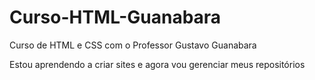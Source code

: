 # Curso-HTML-Guanabara
 Curso de HTML e CSS com o Professor Gustavo Guanabara

 Estou aprendendo a criar sites e agora vou gerenciar meus repositórios

 
